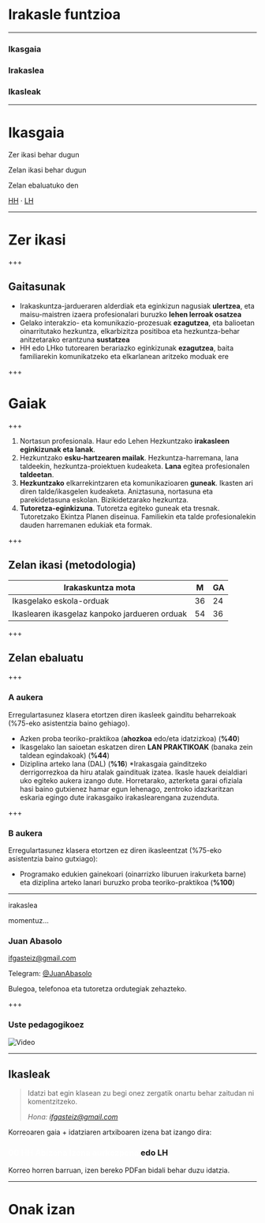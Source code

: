 
# Irakasle funtzioa

---

### Ikasgaia

### Irakaslea

### Ikasleak

---

# Ikasgaia

Zer ikasi behar dugun

Zelan ikasi behar dugun

Zelan ebaluatuko den

[HH](http://www.ehu.eus/eu/web/hezkuntza-eta-kirol-fakultatea/irakasle-funtzioa-hh?p_p_id=upvehuapp_WAR_upvehuappportlet&p_p_state=normal&p_p_mode=view&p_p_col_id=column-2&p_p_col_pos=0&p_p_col_count=1&p_p_lifecycle=1&_upvehuapp_WAR_upvehuappportlet_action=redirectAction&reu=/pls/entrada/plew0040.htm_asignatura_next?p_sesion=&p_cod_idioma=EUS&p_en_portal=S&p_cod_centro=154&p_cod_plan=GINFAN10&p_anyoAcad=act&p_pestanya=&p_menu=principal&p_cod_asig=25883&p_ciclo=X&p_curso=1&p_dpto=&p_vengo_de=&p_centro_ori=154&p_plan_ori=GINFAN10) · [LH](http://www.ehu.eus/eu/web/hezkuntza-eta-kirol-fakultatea/irakasle-funtzioa-lh3?p_p_id=upvehuapp_WAR_upvehuappportlet&p_p_state=normal&p_p_mode=view&p_p_col_id=column-2&p_p_col_pos=0&p_p_col_count=1&p_p_lifecycle=1&_upvehuapp_WAR_upvehuappportlet_action=redirectAction&reu=/pls/entrada/plew0040.htm_asignatura_next?p_sesion=&p_cod_idioma=EUS&p_en_portal=S&p_cod_centro=154&p_cod_plan=GPRIMA11&p_anyoAcad=act&p_pestanya=&p_menu=guia&p_cod_asig=25883&p_ciclo=X&p_curso=1&p_dpto=&p_vengo_de=&p_centro_ori=154&p_plan_ori=GPRIMA11)

---

# Zer ikasi

+++

## Gaitasunak

* Irakaskuntza-jardueraren alderdiak eta eginkizun nagusiak **ulertzea**, eta maisu-maistren izaera profesionalari buruzko **lehen lerroak osatzea**
* Gelako interakzio- eta komunikazio-prozesuak **ezagutzea**, eta balioetan oinarritutako hezkuntza, elkarbizitza positiboa eta hezkuntza-behar anitzetarako erantzuna **sustatzea**
* HH edo LHko tutorearen berariazko eginkizunak **ezagutzea**, baita  familiarekin komunikatzeko eta elkarlanean aritzeko moduak ere

+++



# Gaiak

+++

1. Nortasun profesionala. Haur edo Lehen Hezkuntzako **irakasleen eginkizunak eta lanak**.
2. Hezkuntzako **esku-hartzearen mailak**. Hezkuntza-harremana, lana taldeekin, hezkuntza-proiektuen kudeaketa. **Lana** egitea profesionalen **taldeetan**. 
3. **Hezkuntzako** elkarrekintzaren eta komunikazioaren **guneak**. Ikasten ari diren talde/ikasgelen kudeaketa. Aniztasuna, nortasuna eta parekidetasuna eskolan. Bizikidetzarako hezkuntza.
4. **Tutoretza-eginkizuna**. Tutoretza egiteko guneak eta tresnak. Tutoretzako Ekintza Planen diseinua. Familiekin eta talde profesionalekin dauden harremanen edukiak eta formak.

+++

## Zelan ikasi (metodologia)

| Irakaskuntza mota                        | M    | GA   |
| ---------------------------------------- | ---- | ---- |
| Ikasgelako eskola-orduak                 | 36   | 24   |
| Ikaslearen ikasgelaz kanpoko jardueren orduak | 54   | 36   |

+++

## Zelan ebaluatu

+++



### A aukera

Erregulartasunez klasera etortzen diren ikasleek gainditu beharrekoak (%75-eko asistentzia baino gehiago).

- Azken proba teoriko-praktikoa (**ahozkoa** edo/eta idatzizkoa) (**%40**)
- Ikasgelako lan saioetan eskatzen diren **LAN PRAKTIKOAK** (banaka zein taldean egindakoak) (**%44**)
- Diziplina arteko lana (DAL)  (**%16**)
  *Irakasgaia gainditzeko derrigorrezkoa da hiru atalak gaindituak izatea. Ikasle  hauek deialdiari uko egiteko aukera izango dute. Horretarako, azterketa  garai ofiziala hasi baino gutxienez hamar egun lehenago, zentroko idazkaritzan eskaria egingo dute irakasgaiko irakaslearengana zuzenduta.

+++

### B aukera

Erregulartasunez klasera etortzen ez diren ikasleentzat (%75-eko asistentzia baino gutxiago):

- Programako edukien gainekoari (oinarrizko liburuen irakurketa barne) eta diziplina arteko lanari buruzko proba teoriko-praktikoa (**%100**)

---

irakaslea

momentuz...

### Juan Abasolo

ifgasteiz@gmail.com

Telegram: [@JuanAbasolo](http://t.me/JuanAbasolo)

Bulegoa, telefonoa eta tutoretza ordutegiak zehazteko.

+++

### Uste pedagogikoez

![Video](https://www.youtube.com/embed/B4j6ZyQQE6o)

---

## Ikasleak

> Idatzi bat egin klasean zu begi onez zergatik onartu behar zaitudan ni komentzitzeko. 
>
> *Hona: ifgasteiz@gmail.com*

Korreoaren gaia + idatziaren artxiboaren izena bat izango dira:

### <span style="font-weight: bold; color:#ffffff">00 HH Abizena Izena aurkezpena</span> edo LH

Korreo horren barruan, izen bereko PDFan bidali behar duzu idatzia.

---

# Onak izan

